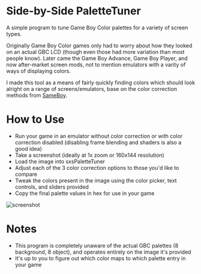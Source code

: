 # Side-by-Side PaletteTuner
A simple program to tune Game Boy Color palettes for a variety of screen types.

Originally Game Boy Color games only had to worry about how they looked on an actual GBC LCD (though even those had more variation than most people know). Later came the Game Boy Advance, Game Boy Player, and now after-market screen mods, not to mention emulators with a varity of ways of displaying colors.

I made this tool as a means of fairly quickly finding colors which should look alright on a range of screens/emulators, base on the color correction methods from [SameBoy](https://github.com/LIJI32/SameBoy).

# How to Use

* Run your game in an emulator without color correction or with color correction disabled (disabling frame blending and shaders is also a good idea)
* Take a screenshot (ideally at 1x zoom or 160x144 resolution)
* Load the image into sxsPaletteTuner
* Adjust each of the 3 color correction options to those you'd like to compare
* Tweak the colors present in the image using the color picker, text controls, and sliders provided
* Copy the final palette values in hex for use in your game

![screenshot](https://user-images.githubusercontent.com/10489588/181376306-ae62d9f3-c4ee-4e77-9778-2b433e150a86.png)

# Notes

* This program is completely unaware of the actual GBC palettes (8 background, 8 object), and operates entirely on the image it's provided
* It's up to you to figure out which color maps to which palette entry in your game
